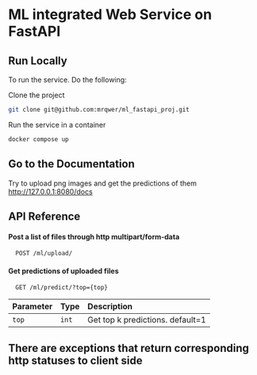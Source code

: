 # ML integrated Web Service on FastAPI

## Run Locally
To run the service. Do the following:

Clone the project
```bash
git clone git@github.com:mrqwer/ml_fastapi_proj.git
```

Run the service in a container
```bash
docker compose up
```

## Go to the Documentation
Try to upload png images and get the predictions of them
http://127.0.0.1:8080/docs
## API Reference

#### Post a list of files through http multipart/form-data

```http
  POST /ml/upload/
```
#### Get predictions of uploaded files

```http
  GET /ml/predict/?top={top}
```

| Parameter | Type     | Description                       |
| :-------- | :------- | :-------------------------------- |
| `top`     | `int`    | Get top k predictions. default=1  |


## There are exceptions that return corresponding http statuses to client side